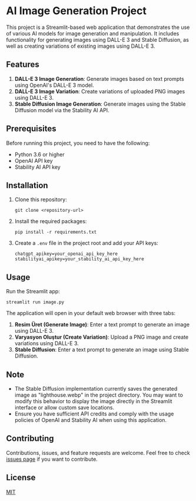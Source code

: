 # AI Image Generation Project

This project is a Streamlit-based web application that demonstrates the use of various AI models for image generation and manipulation. It includes functionality for generating images using DALL-E 3 and Stable Diffusion, as well as creating variations of existing images using DALL-E 3.

## Features

1. **DALL-E 3 Image Generation**: Generate images based on text prompts using OpenAI's DALL-E 3 model.
2. **DALL-E 3 Image Variation**: Create variations of uploaded PNG images using DALL-E 3.
3. **Stable Diffusion Image Generation**: Generate images using the Stable Diffusion model via the Stability AI API.

## Prerequisites

Before running this project, you need to have the following:

- Python 3.6 or higher
- OpenAI API key
- Stability AI API key

## Installation

1. Clone this repository:
   ```
   git clone <repository-url>
   ```

2. Install the required packages:
   ```
   pip install -r requirements.txt
   ```

3. Create a `.env` file in the project root and add your API keys:
   ```
   chatgpt_apikey=your_openai_api_key_here
   stabilityai_apikey=your_stability_ai_api_key_here
   ```

## Usage

Run the Streamlit app:
```
streamlit run image.py
```

The application will open in your default web browser with three tabs:

1. **Resim Üret (Generate Image)**: Enter a text prompt to generate an image using DALL-E 3.
2. **Varyasyon Oluştur (Create Variation)**: Upload a PNG image and create variations using DALL-E 3.
3. **Stable Diffusion**: Enter a text prompt to generate an image using Stable Diffusion.

## Note

- The Stable Diffusion implementation currently saves the generated image as "lighthouse.webp" in the project directory. You may want to modify this behavior to display the image directly in the Streamlit interface or allow custom save locations.
- Ensure you have sufficient API credits and comply with the usage policies of OpenAI and Stability AI when using this application.

## Contributing

Contributions, issues, and feature requests are welcome. Feel free to check [issues page](https://github.com/yourusername/project/issues) if you want to contribute.

## License

[MIT](https://choosealicense.com/licenses/mit/)